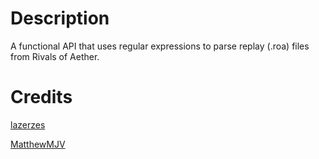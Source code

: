 # Description
A functional API that uses regular expressions to parse replay (.roa) files from Rivals of Aether.

# Credits

[lazerzes](https://github.com/ContentsMayBeHot/RivalsofAetherReplayParser)

[MatthewMJV](https://www.reddit.com/r/RivalsOfAether/comments/5sxvw2/what_i_have_learned_from_looking_through_replays/)
